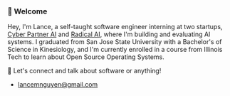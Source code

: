 ### 👋 Welcome
Hey, I'm Lance, a self-taught software engineer interning at two startups, [Cyber Partner AI](https://cyberpartnerai.com/) and [Radical AI](https://lab.radicalai.app/), where I'm building and evaluating AI systems.
I graduated from San Jose State University with a Bachelor's of Science in Kinesiology, and I'm currently enrolled in a course from Illinois Tech to learn about Open Source Operating Systems.

💬 Let's connect and talk about software or anything!
- lancemnguyen@gmail.com
